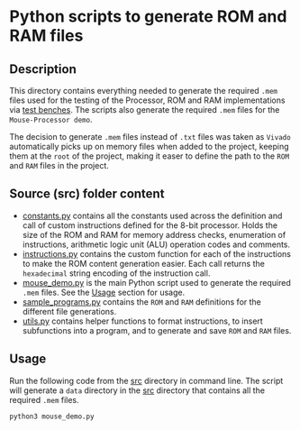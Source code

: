 # Python scripts to generate ROM and RAM files

## Description
This directory contains everything needed to generate the required `.mem` files used for the testing of the Processor, ROM and RAM implementations via [test benches](../sim/). The scripts also generate the required `.mem` files for the `Mouse-Processor demo`.

The decision to generate `.mem` files instead of `.txt` files was taken as `Vivado` automatically picks up on memory files when added to the project, keeping them at the `root` of the project, making it easer to define the path to the `ROM` and `RAM` files in the project.

## Source (src) folder content
 * [constants.py](src/constants.py) contains all the constants used across the definition and call of custom instructions defined for the 8-bit processor. Holds the size of the ROM and RAM for memory address checks, enumeration of instructions, arithmetic logic unit (ALU) operation codes and comments.
 * [instructions.py](src/instructions.py) contains the custom function for each of the instructions to make the ROM content generation easier. Each call returns the `hexadecimal` string encoding of the instruction call. 
 * [mouse_demo.py](src/mouse_demo.py) is the main Python script used to generate the required `.mem` files. See the [Usage](#usage) section for usage.
 * [sample_programs.py](src/sample_programs.py) contains the `ROM` and `RAM` definitions for the different file generations.
 * [utils.py](src/utils.py) contains helper functions to format instructions, to insert subfunctions into a program, and to generate and save `ROM` and `RAM` files.

## Usage

Run the following code from the [src](src/) directory in command line. The script will generate a `data` directory in the [src](src/) directory that contains all the required `.mem` files.

```bash.sh
python3 mouse_demo.py
```
